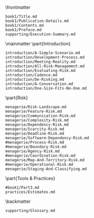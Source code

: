 

\frontmatter

```include
book1/Title.md
book1/Publication-Details.md
book1/Contents.md
book1/Preface.md
supporting/Executive-Summary.md
```

\mainmatter
\part{Introduction}

```include
introduction/A-Simple-Scenario.md
introduction/Development-Process.md
introduction/Meeting-Reality.md
introduction/All-Risk-Management.md
introduction/Evaluating-Risk.md
introduction/Cadence.md
introduction/De-Risking.md
introduction/A-Conversation.md
introduction/One-Size-Fits-No-One.md
```

\part{Risk}

```include
menagerie/Risk-Landscape.md
menagerie/Feature-Risk.md
menagerie/Communication-Risk.md
menagerie/Complexity-Risk.md
menagerie/Dependency-Risk.md
menagerie/Scarcity-Risk.md
menagerie/Deadline-Risk.md
menagerie/Software-Dependency-Risk.md
#menagerie/Process-Risk.md 
#menagerie/Boundary-Risk.md
menagerie/Agency-Risk.md 
#menagerie/Coordination-Risk.md
menagerie/Map-And-Territory-Risk.md
#menagerie/Operational-Risk.md
menagerie/Staging-And-Classifying.md
```

\part{Tools \& Practices}

```include
#book1/Part3.md
practices/Estimates.md
```

\backmatter

```include
supporting/Glossary.md
```